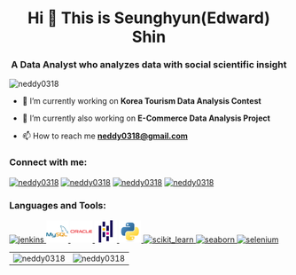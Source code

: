 <h1 align="center"> Hi 👋 This is Seunghyun(Edward) Shin</h1>
<h3 align="center">A Data Analyst who analyzes data with social scientific insight</h3>

<p align="left"> <img src="https://komarev.com/ghpvc/?username=neddy0318&label=Profile%20views&color=0e75b6&style=flat" alt="neddy0318" /> </p>

- 🔭 I’m currently working on **Korea Tourism Data Analysis Contest**

- 🔭 I’m currently also working on **E-Commerce Data Analysis Project**

- 📫 How to reach me **neddy0318@gmail.com**

<h3 align="left">Connect with me:</h3>
<p align="left">
<a href="https://linkedin.com/in/neddy0318" target="blank"><img align="center" src="https://raw.githubusercontent.com/rahuldkjain/github-profile-readme-generator/master/src/images/icons/Social/linked-in-alt.svg" alt="neddy0318" height="30" width="40" /></a>
<a href="https://kaggle.com/neddy0318" target="blank"><img align="center" src="https://raw.githubusercontent.com/rahuldkjain/github-profile-readme-generator/master/src/images/icons/Social/kaggle.svg" alt="neddy0318" height="30" width="40" /></a>
<a href="https://www.hackerrank.com/neddy0318" target="blank"><img align="center" src="https://raw.githubusercontent.com/rahuldkjain/github-profile-readme-generator/master/src/images/icons/Social/hackerrank.svg" alt="neddy0318" height="30" width="40" /></a>
<a href="https://www.leetcode.com/neddy0318" target="blank"><img align="center" src="https://raw.githubusercontent.com/rahuldkjain/github-profile-readme-generator/master/src/images/icons/Social/leet-code.svg" alt="neddy0318" height="30" width="40" /></a>
</p>

<h3 align="left">Languages and Tools:</h3>
<p align="left"> <a href="https://www.jenkins.io" target="_blank" rel="noreferrer"> <img src="https://www.vectorlogo.zone/logos/jenkins/jenkins-icon.svg" alt="jenkins" width="40" height="40"/> </a> <a href="https://www.mysql.com/" target="_blank" rel="noreferrer"> <img src="https://raw.githubusercontent.com/devicons/devicon/master/icons/mysql/mysql-original-wordmark.svg" alt="mysql" width="40" height="40"/> </a> <a href="https://www.oracle.com/" target="_blank" rel="noreferrer"> <img src="https://raw.githubusercontent.com/devicons/devicon/master/icons/oracle/oracle-original.svg" alt="oracle" width="40" height="40"/> </a> <a href="https://pandas.pydata.org/" target="_blank" rel="noreferrer"> <img src="https://raw.githubusercontent.com/devicons/devicon/2ae2a900d2f041da66e950e4d48052658d850630/icons/pandas/pandas-original.svg" alt="pandas" width="40" height="40"/> </a> <a href="https://www.python.org" target="_blank" rel="noreferrer"> <img src="https://raw.githubusercontent.com/devicons/devicon/master/icons/python/python-original.svg" alt="python" width="40" height="40"/> </a> <a href="https://scikit-learn.org/" target="_blank" rel="noreferrer"> <img src="https://upload.wikimedia.org/wikipedia/commons/0/05/Scikit_learn_logo_small.svg" alt="scikit_learn" width="40" height="40"/> </a> <a href="https://seaborn.pydata.org/" target="_blank" rel="noreferrer"> <img src="https://seaborn.pydata.org/_images/logo-mark-lightbg.svg" alt="seaborn" width="40" height="40"/> </a> <a href="https://www.selenium.dev" target="_blank" rel="noreferrer"> <img src="https://raw.githubusercontent.com/detain/svg-logos/780f25886640cef088af994181646db2f6b1a3f8/svg/selenium-logo.svg" alt="selenium" width="40" height="40"/> </a> </p>



<table align="center">
  <tr>
    <td align="center"><img src="https://github-readme-stats.vercel.app/api?username=neddy0318&show_icons=true&locale=en" alt="neddy0318" /></td>
    <td align="center"><img src="https://github-readme-streak-stats.herokuapp.com/?user=neddy0318&" alt="neddy0318" /></td>
  </tr>
</table>

